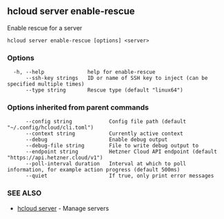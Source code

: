 ## hcloud server enable-rescue

Enable rescue for a server

```
hcloud server enable-rescue [options] <server>
```

### Options

```
  -h, --help              help for enable-rescue
      --ssh-key strings   ID or name of SSH key to inject (can be specified multiple times)
      --type string       Rescue type (default "linux64")
```

### Options inherited from parent commands

```
      --config string            Config file path (default "~/.config/hcloud/cli.toml")
      --context string           Currently active context
      --debug                    Enable debug output
      --debug-file string        File to write debug output to
      --endpoint string          Hetzner Cloud API endpoint (default "https://api.hetzner.cloud/v1")
      --poll-interval duration   Interval at which to poll information, for example action progress (default 500ms)
      --quiet                    If true, only print error messages
```

### SEE ALSO

* [hcloud server](hcloud_server.md)	 - Manage servers
